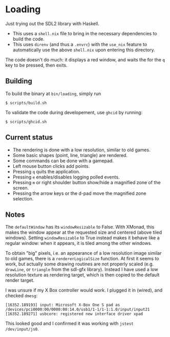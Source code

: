 # Loading

Just trying out the SDL2 library with Haskell.

- This uses a `shell.nix` file to bring in the necessary dependencies to build
  the code.
- This uses `direnv` (and thus a `.envrc`) with the `use_nix` feature to
  automatically use the above `shell.nix` upon entering this directory.

The code doesn't do much: it displays a red window, and waits the for the `q`
key to be pressed, then exits.


## Building

To build the binary at `bin/loading`, simply run

```
$ scripts/build.sh
```

To validate the code during developement, use `ghcid` by running:

```
$ scripts/ghcid.sh
```


## Current status

- The rendering is done with a low resolution, similar to old games.
- Some basic shapes (point, line, triangle) are rendered.
- Some commands can be done with a gamepad.
- Left mouse button clicks add points.
- Pressing `q` quits the application.
- Pressing `e` enables/disables logging polled events.
- Pressing `m` or right shoulder button show/hide a magnified zone of the
  screen.
- Pressing the arrow keys or the d-pad move the magnified zone selection.


## Notes

The `defaultWindow` has its `windowResizable` to False. With XMonad, this makes
the window appear at the requested size and centered (above tiled windows).
Setting `windowResizable` to True instead makes it behave like a regular
window: when it appears, it is tiled among the other windows.

To obtain "big" pixels, i.e. an appearance of a low resolution image similar to
old games, there is a `rendererLogicalSize` function. At first it seems to
work, but actually some drawing routines are not properly scaled (e.g.
`drawLine`, or `triangle` from the sdl-gfx library). Instead I have used a low
resolution texture as rendering target, which is then copied to the default
render target.

I was unsure if my X Box controller would work. I plugged it in (wired), and
checked `dmesg`:

```
[16352.189193] input: Microsoft X-Box One S pad as /devices/pci0000:00/0000:00:14.0/usb1/1-1/1-1:1.0/input/input21
[16352.189271] usbcore: registered new interface driver xpad
```

This looked good and I confirmed it was working with `jstest /dev/input/js0`.
